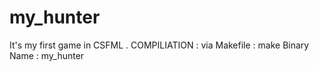# my_hunter
It's my first game in CSFML .
COMPILIATION : via Makefile : make
Binary Name : my_hunter
